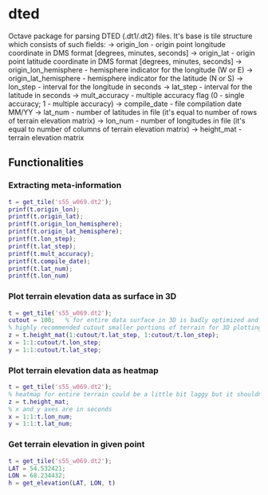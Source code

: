 # dted

Octave package for parsing DTED (.dt1/.dt2) files. It's base is tile structure which consists of such fields:
-> origin_lon - origin point longitude coordinate in DMS format [degrees, minutes, seconds]
-> origin_lat - origin point latitude coordinate in DMS format [degrees, minutes, seconds]
-> origin_lon_hemisphere - hemisphere indicator for the longitude (W or E)
-> origin_lat_hemisphere - hemisphere indicator for the latitude (N or S)
-> lon_step - interval for the longitude in seconds
-> lat_step - interval for the latitude in seconds
-> mult_accuracy - multiple accuracy flag (0 - single accuracy; 1 - multiple accuracy)
-> compile_date - file compilation date MM/YY
-> lat_num - number of latitudes in file (it's equal to number of rows of terrain elevation matrix)
-> lon_num - number of longitudes in file (it's equal to number of columns of terrain elevation matrix)
-> height_mat - terrain elevation matrix

## Functionalities
### Extracting meta-information
```matlab
t = get_tile('s55_w069.dt2');
prinf(t.origin_lon);
printf(t.origin_lat);
printf(t.origin_lon_hemisphere);
printf(t.origin_lat_hemisphere);
printf(t.lon_step);
printf(t.lat_step);
printf(t.mult_accuracy);
printf(t.compile_date);
printf(t.lat_num);
printf(t.lon_num)
```

### Plot terrain elevation data as surface in 3D
```matlab
t = get_tile('s55_w069.dt2');
cutout = 100;   % for entire data surface in 3D is badly optimized and can crash octave
% highly recommended cutout smaller portions of terrain for 3D plotting
z = t.height_mat(1:cutout/t.lat_step, 1:cutout/t.lon_step);
x = 1:1:cutout/t.lon_step;
y = 1:1:cutout/t.lat_step;
```

### Plot terrain elevation data as heatmap
```matlab
t = get_tile('s55_w069.dt2');
% heatmap for entire terrain could be a little bit laggy but it shouldn't crash octave
z = t.height_mat;
% x and y axes are in seconds
x = 1:1:t.lon_num;
y = 1:1:t.lat_num;
```

### Get terrain elevation in given point
```matlab
t = get_tile('s55_w069.dt2');
LAT = 54.532421;
LON = 68.234432;
h = get_elevation(LAT, LON, t)
```
